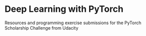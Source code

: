# Deep Learning with PyTorch
Resources and programming exercise submissions for the PyTorch Scholarship Challenge from Udacity

